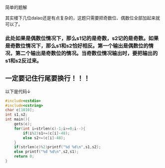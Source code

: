 简单的题解

其实楼下几位dalao还是有点复杂的，这题只需要把奇数位、偶数位全部加起来就可以了。

### 此处如果是偶数位情况下，那么s1记的是奇数，s2记的是奇数。如果是奇数位情况下，那么s1和s2恰好相反。第一个输出是偶数位的情况，第二个输出是奇数位的情况。当奇数位情况输出时，要把输出的s1和s2反过来。

## 一定要记住行尾要换行！！！

以下是代码↓

```cpp
#include<cstdio>
#include<cstring>
char c[1010];
int s1,s2;
int main(){
	gets(c);
	for(int i=strlen(c)-1;i>=0;i--){
		if(i%2)s1+=(c[i]-48);
		else s2+=(c[i]-48);
	}
	if(strlen(c)%2)printf("%d %d\n",s1,s2);
	else printf("%d %d\n",s2,s1);
	return 0;
}
```